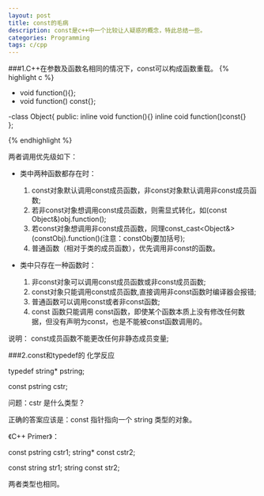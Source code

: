 ```yaml
---
layout: post
title: const的毛病
description: const是c++中一个比较让人疑惑的概念，特此总结一些。
categories: Programming
tags: c/cpp
---
```


###1.C++在参数及函数名相同的情况下，const可以构成函数重载。
{% highlight c %}
- void function(){};
- void function() const{};

-class Object{
public:
	inline void function(){}
	inline coid function()const{}	
};

{% endhighlight %}

两者调用优先级如下：

+ 类中两种函数都存在时：
	1. const对象默认调用const成员函数，非const对象默认调用非const成员函数;
	2. 若非const对象想调用const成员函数，则需显式转化，如(const Object&)obj.function();
	3. 若const对象想调用非const成员函数，同理const_cast<Object&>(constObj).function()(注意：constObj要加括号);
	4. 普通函数（相对于类的成员函数），优先调用非const的函数。

+ 类中只存在一种函数时：
	1. 非const对象可以调用const成员函数或非const成员函数;
	2. const对象只能调用const成员函数,直接调用非const函数时编译器会报错;
	3. 普通函数可以调用const或者非const函数;
	4. const 函数只能调用 const函数，即使某个函数本质上没有修改任何数据，但没有声明为const，也是不能被const函数调用的。

说明：
const成员函数不能更改任何非静态成员变量;

###2.const和typedef的 化学反应

typedef string* pstring;

const pstring cstr;

问题：cstr 是什么类型？

正确的答案应该是：const 指针指向一个 string 类型的对象。

《C++ Primer》：
> 
const pstring cstr1;
string* const cstr2;

> 
const string str1;
string const str2;

两者类型也相同。

